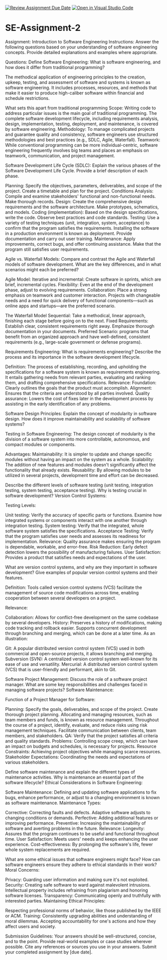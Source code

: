 [![Review Assignment Due Date](https://classroom.github.com/assets/deadline-readme-button-24ddc0f5d75046c5622901739e7c5dd533143b0c8e959d652212380cedb1ea36.svg)](https://classroom.github.com/a/-ucQIGTc)
[![Open in Visual Studio Code](https://classroom.github.com/assets/open-in-vscode-718a45dd9cf7e7f842a935f5ebbe5719a5e09af4491e668f4dbf3b35d5cca122.svg)](https://classroom.github.com/online_ide?assignment_repo_id=15233732&assignment_repo_type=AssignmentRepo)
# SE-Assignment-2
Assignment: Introduction to Software Engineering
Instructions:
Answer the following questions based on your understanding of software engineering concepts. Provide detailed explanations and examples where appropriate.

Questions:
Define Software Engineering:
What is software engineering, and how does it differ from traditional programming?

The methodical application of engineering principles to the creation, upkeep, testing, and assessment of software and systems is known as software engineering. It includes processes, resources, and methods that make it easier to produce high-caliber software within financial and schedule restrictions.

What sets this apart from traditional programming
Scope: Writing code to address particular issues is the main goal of traditional programming. The complete software development lifecycle, including requirements analysis, design, implementation, testing, deployment, and maintenance, is covered by software engineering.
Methodology: To manage complicated projects and guarantee quality and consistency, software engineers use structured methodologies and best practices (e.g., SDLC, Agile, Waterfall).
Teamwork: While conventional programming can be more individual-centric, software engineering frequently involves big teams and places an emphasis on teamwork, communication, and project management.

Software Development Life Cycle (SDLC):
Explain the various phases of the Software Development Life Cycle. Provide a brief description of each phase.

Planning: Specify the objectives, parameters, deliverables, and scope of the project. Create a timetable and plan for the project.
Conditions Analysis: Compile and examine stakeholders' functional and non-functional needs. Make thorough records.
Design: Create the comprehensive design requirements and the software architecture. Make prototypes, schematics, and models.
Coding (implementation): Based on the design specifications, write the code. Observe best practices and code standards.
Testing: Use a variety of testing techniques (unit, integration, system, acceptance) to confirm that the program satisfies the requirements.
Installing the software in a production environment is known as deployment. Provide documentation and carry out user training.
Maintenance: Apply improvements, correct bugs, and offer continuing assistance. Make that the program still satisfies user requirements.

Agile vs. Waterfall Models:
Compare and contrast the Agile and Waterfall models of software development. What are the key differences, and in what scenarios might each be preferred?

Agile Model:
Iterative and incremental: Create software in sprints, which are brief, incremental cycles.
Flexibility: Even at the end of the development phase, adjust to evolving requirements.
Collaboration: Place a strong emphasis on teamwork and customer interaction.
Projects with changeable needs and a need for quick delivery of functional components—such as online apps and startups—are the preferred scenario.

The Waterfall Model
Sequential: Take a methodical, linear approach, finishing each stage before going on to the next.
Fixed Requirements: Establish clear, consistent requirements right away.
Emphasize thorough documentation in your documents.
Preferred Scenario: programs that benefit from an organized approach and have well-defined, consistent requirements (e.g., large-scale government or defense programs).


Requirements Engineering:
What is requirements engineering? Describe the process and its importance in the software development lifecycle.

Definition: The process of establishing, recording, and upholding the specifications for a software system is known as requirements engineering. It entails gathering needs from relevant parties, evaluating and ranking them, and drafting comprehensive specifications.
Relevance:
Foundation: Clearly outlines the goals that the product must accomplish.
Alignment: Ensures that the criteria are understood by all parties involved.
Quality assurance: Lowers the cost of fixes later in the development process by assisting in the early identification of any problems.


Software Design Principles:
Explain the concept of modularity in software design. How does it improve maintainability and scalability of software systems?

Testing in Software Engineering:
The design concept of modularity is the division of a software system into more controllable, autonomous, and compact modules or components.

Advantages:
Maintainability: It is simpler to update and change specific modules without having an impact on the system as a whole.
Scalability: The addition of new features and modules doesn't significantly affect the functionality that already exists.
Reusability: By allowing modules to be utilized in several projects, development time and effort can be decreased.


Describe the different levels of software testing (unit testing, integration testing, system testing, acceptance testing). Why is testing crucial in software development?
Version Control Systems:

Testing Levels:

Unit testing: Verify the accuracy of specific parts or functions.
Examine how integrated systems or components interact with one another through integration testing.
System testing: Verify that the integrated, whole software system satisfies the specifications.
Acceptance Testing: Verify that the program satisfies user needs and assesses its readiness for implementation.
Relevance:
Quality assurance makes ensuring the program is dependable, workable, and error-free.
Risk Reduction: Early defect detection lowers the possibility of manufacturing failures.
User Satisfaction: Provides a product that satisfies needs and expectations of the user.


What are version control systems, and why are they important in software development? Give examples of popular version control systems and their features.

Definition: Tools called version control systems (VCS) facilitate the management of source code modifications across time, enabling cooperation between several developers on a project.

Relevance:

Collaboration: Allows for conflict-free development on the same codebase by several developers.
History: Preserves a history of modifications, making code tracking and rollback easier.
Supports concurrent development through branching and merging, which can be done at a later time.
As an illustration:

Git: A popular distributed version control system (VCS) used in both commercial and open-source projects, it allows branching and merging.
Subversion (SVN): A centralized version control system well-known for its ease of use and versatility.
Mercurial: A distributed version control system (VCS) that is user-friendly and performant, akin to Git.


Software Project Management:
Discuss the role of a software project manager. What are some key responsibilities and challenges faced in managing software projects?
Software Maintenance:

Function of a Project Manager for Software:

Planning: Specify the goals, deliverables, and scope of the project. Create thorough project planning.
Allocating and managing resources, such as team members and funds, is known as resource management.
Throughout the course of a project, identify, evaluate, and reduce risks using risk management techniques.
Facilitate communication between clients, team members, and stakeholders.
QA: Verify that the project satisfies all criteria and quality standards.
Problems:
Controlling scope creep, which can have an impact on budgets and schedules, is necessary for projects.
Resource Constraints: Achieving project objectives while managing scarce resources.
Stakeholder Expectations: Coordinating the needs and expectations of various stakeholders.


Define software maintenance and explain the different types of maintenance activities. Why is maintenance an essential part of the software lifecycle?
Ethical Considerations in Software Engineering:

Software Maintenance: Defining and updating software applications to fix bugs, enhance performance, or adjust to a changing environment is known as software maintenance.
Maintenance Types:

Corrective: Correcting faults and defects.
Adaptive software adjusts to changing conditions or demands.
Perfective: Adding additional features or improving performance.
Preventive: Increasing the maintainability of software and averting problems in the future.
Relevance:
Longevity: Assures that the program continues to be useful and functional throughout time.
User Satisfaction: Meets users' needs and keeps enhancing the user experience.
Cost-effectiveness: By prolonging the software's life, fewer whole system replacements are required.


What are some ethical issues that software engineers might face? How can software engineers ensure they adhere to ethical standards in their work?
Moral Concerns:

Privacy: Guarding user information and making sure it's not exploited.
Security: Creating safe software to ward against malevolent intrusions.
Intellectual property includes refraining from plagiarism and honoring software licenses.
Transparency: Communicating openly and truthfully with interested parties.
Maintaining Ethical Principles:

Respecting professional norms of behavior, like those published by the IEEE or ACM.
Training: Consistently upgrading abilities and understanding of moral dilemmas.
Accepting accountability for one's actions and how they affect users and society.


Submission Guidelines:
Your answers should be well-structured, concise, and to the point.
Provide real-world examples or case studies wherever possible.
Cite any references or sources you use in your answers.
Submit your completed assignment by [due date].
